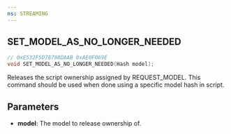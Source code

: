 ```yaml
---
ns: STREAMING
---
```

## SET_MODEL_AS_NO_LONGER_NEEDED

```c
// 0xE532F5D78798DAAB 0xAE0F069E
void SET_MODEL_AS_NO_LONGER_NEEDED(Hash model);
```

Releases the script ownership assigned by REQUEST\_MODEL. This command should be used when done using a specific model hash in script.

## Parameters
* **model**: The model to release ownership of.

